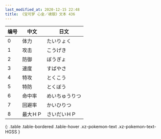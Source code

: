 ```yaml
---
last_modified_at: 2020-12-15 22:48
title: 《宝可梦 心金／魂银》文本 436
---
```

| 编号 | 中文 | 日文 |
| ---- | ---- | ---- |
| 0 | 体力 | たいりょく |
| 1 | 攻击 | こうげき |
| 2 | 防御 | ぼうぎょ |
| 3 | 速度 | すばやさ |
| 4 | 特攻 | とくこう |
| 5 | 特防 | とくぼう |
| 6 | 命中率 | めいちゅうりつ |
| 7 | 回避率 | かいひりつ |
| 8 | 最大ＨＰ | さいだいＨＰ |
{: .table .table-bordered .table-hover .xz-pokemon-text .xz-pokemon-text-HGSS }